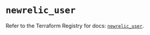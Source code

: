# `newrelic_user`

Refer to the Terraform Registry for docs: [`newrelic_user`](https://registry.terraform.io/providers/newrelic/newrelic/3.58.1/docs/resources/user).
